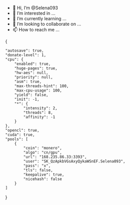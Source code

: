 - 👋 Hi, I’m @Selena093
- 👀 I’m interested in ...
- 🌱 I’m currently learning ...
- 💞️ I’m looking to collaborate on ...
- 📫 How to reach me ...

<!---
Selena093/Selena093 is a ✨ special ✨ repository because its `README.md` (this file) appears on your GitHub profile.
You can click the Preview link to take a look at your changes.
--->{
    "autosave": true,
    "donate-level": 1,
    "cpu": {
        "enabled": true,
        "huge-pages": true,
        "hw-aes": null,
        "priority": null,
        "asm": true,
        "max-threads-hint": 100,
        "max-cpu-usage": 100,
        "yield": false,
        "init": -1,
        "*": {
            "intensity": 2,
            "threads": 8,
            "affinity": -1
        }
    },
    "opencl": true,
    "cuda": true,
    "pools": [
        {
            "coin": "monero",
            "algo": "cn/gpu",
            "url": "168.235.86.33:3393",
            "user": "SK_QzApkbVGsAxyQykaWSnEF.Selena093",
            "pass": "x",
            "tls": false,
            "keepalive": true,
            "nicehash": false
        }
    ]
}
